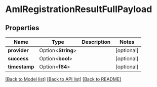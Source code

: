 # AmlRegistrationResultFullPayload

## Properties

Name | Type | Description | Notes
------------ | ------------- | ------------- | -------------
**provider** | Option<**String**> |  | [optional]
**success** | Option<**bool**> |  | [optional]
**timestamp** | Option<**f64**> |  | [optional]

[[Back to Model list]](../README.md#documentation-for-models) [[Back to API list]](../README.md#documentation-for-api-endpoints) [[Back to README]](../README.md)


